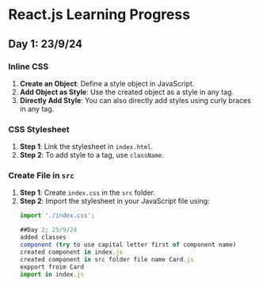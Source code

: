 # React.js Learning Progress

## Day 1: 23/9/24

### Inline CSS
1. **Create an Object**: Define a style object in JavaScript.
2. **Add Object as Style**: Use the created object as a style in any tag.
3. **Directly Add Style**: You can also directly add styles using curly braces in any tag.

### CSS Stylesheet
1. **Step 1**: Link the stylesheet in `index.html`.
2. **Step 2**: To add style to a tag, use `className`.

### Create File in `src`
1. **Step 1**: Create `index.css` in the `src` folder.
2. **Step 2**: Import the stylesheet in your JavaScript file using:
   ```javascript
   import './index.css';

   ##Day 2; 25/9/24
   added classes
   component (try to use capital letter first of component name)
   created component in index.js
   created component in src folder file name Card.js
   expport froim Card
   import in index.js
